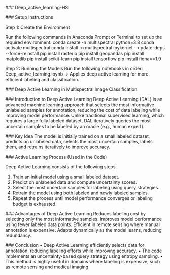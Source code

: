 ﻿#﻿#﻿# Deep_active_learning-HSI

﻿#﻿#﻿# Setup Instructions

Step 1: Create the Environment

Run the following commands in Anaconda Prompt or Terminal to set up the required environment:
conda create -n multispectral python=3.8
conda activate multispectral
conda install -n multispectral ipykernel --update-deps --force-reinstall
pip install rasterio
pip install geopandas
pip install matplotlib
pip install scikit-learn
pip install tensorflow
pip install fiona==1.9


Step 2: Running the Models
Run the following notebooks in order:
Deep_active_learning.ipynb → Applies deep active learning for more efficient labeling and classification.



﻿#﻿#﻿# Deep Active Learning in Multispectral Image Classification
 
﻿#﻿#﻿# Introduction to Deep Active Learning
Deep Active Learning (DAL) is an advanced machine learning approach that selects the most 
informative unlabeled samples for annotation, reducing the cost of data labeling while 
improving model performance. Unlike traditional supervised learning, which requires a large fully 
labeled dataset, DAL iteratively queries the most uncertain samples to be labeled by an oracle 
(e.g., human expert).

﻿#﻿#﻿# Key Idea
The model is initially trained on a small labeled dataset, predicts on unlabeled data, selects the 
most uncertain samples, labels them, and retrains iteratively to improve accuracy.

﻿#﻿#﻿# Active Learning Process (Used in the Code)

Deep Active Learning consists of the following steps:
1. Train an initial model using a small labeled dataset.
2. Predict on unlabeled data and compute uncertainty scores.
3. Select the most uncertain samples for labeling using query strategies.
4. Retrain the model using both labeled and newly labeled samples.
5. Repeat the process until model performance converges or labeling budget is exhausted.

﻿#﻿#﻿# Advantages of Deep Active Learning
 Reduces labeling cost by selecting only the most informative samples.
 Improves model performance using fewer labeled data points.
 Efficient in remote sensing where manual annotation is expensive.
 Adapts dynamically as the model learns, reducing redundancy.


﻿#﻿#﻿# Conclusion
• Deep Active Learning efficiently selects data for annotation, reducing labeling efforts 
while improving accuracy.
• The code implements an uncertainty-based query strategy using entropy sampling.
• This method is highly useful in domains where labeling is expensive, such as remote 
sensing and medical imaging
